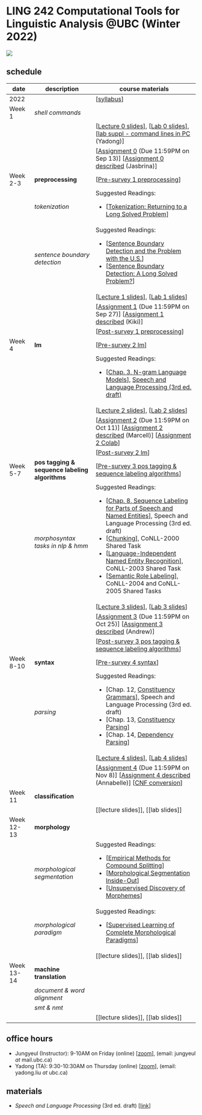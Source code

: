 # LING 242 Computational Tools for Linguistic Analysis @UBC (Winter 2022)

![]([https://raw.githubusercontent.com/jungyeul/computational-tools-for-linguistic-analysis-ubc/main/labs/LSURC.png](https://blogs.ubc.ca/lsurc/))


## schedule
| date |	description	 |course materials |
| ------------ | ------------ | ------------  |
| 2022 |  | [[syllabus](https://www.overleaf.com/read/twjqrgnvwzdq)] |
| Week 1 | *shell commands*  |  |
|  |   | [[Lecture 0 slides](https://www.overleaf.com/read/fqqrwxqkjmtb)], [[Lab 0 slides](https://www.overleaf.com/read/djddcbxmfqhj)], [[lab suppl - command lines in PC](https://docs.google.com/presentation/d/1KZxnS9p1-nAVYxKCkWT7EsyqbdiLRWvfjATUBZaAPcg/edit?usp=sharing) (Yadong)] |
|  |  |  [[Assignment 0](https://github.com/jungyeul/computational-tools-for-linguistic-analysis-ubc/blob/main/labs/lab0/lab0.ipynb) (Due 11:59PM on Sep 13)] [[Assignment 0 described](https://github.com/jungyeul/computational-tools-for-linguistic-analysis-ubc/blob/main/labs/lab0/lab0_description.ipynb) (Jasbrina)] |
| Week 2-3 | **preprocessing**  |  [[Pre-survey 1 preprocessing](https://ubc.ca1.qualtrics.com/jfe/form/SV_bei7QNTDqNmR2rc)]|
|  |  *tokenization*  |  Suggested Readings:  <ul><li>[[Tokenization: Returning to a Long Solved Problem](http://aclweb.org/anthology/P/P12/P12-2074.pdf)]</li></ul>  |
|   | *sentence boundary detection*   |   Suggested Readings:  <ul><li>[[Sentence Boundary Detection and the Problem with the U.S.](http://aclweb.org/anthology/N/N09/N09-2061.pdf)]</li><li>[[Sentence Boundary Detection: A Long Solved Problem?](http://aclweb.org/anthology/C/C12/C12-2096.pdf)]</li></ul> |
|  |   | [[Lecture 1 slides](https://www.overleaf.com/read/scpjfcgjvqyt)], [[Lab 1 slides](https://www.overleaf.com/read/nfnzdfpcvnqq)] |
|  |  |  [[Assignment 1](https://github.com/jungyeul/computational-tools-for-linguistic-analysis-ubc/blob/main/labs/lab1/lab1.ipynb) (Due 11:59PM on Sep 27)] [[Assignment 1 described](https://github.com/jungyeul/computational-tools-for-linguistic-analysis-ubc/blob/main/labs/lab1/lab1_description.ipynb) (Kiki)] |
|  |   |  [[Post-survey 1 preprocessing](https://ubc.ca1.qualtrics.com/jfe/form/SV_6kTRZoh5OpASOB8)] |
| Week 4  | **lm**  | [[Pre-survey 2 lm](https://ubc.ca1.qualtrics.com/jfe/form/SV_55RjJcUA08EgBM2)] |
|   |   | Suggested Readings:  <ul><li>[[Chap. 3, N-gram Language Models](https://web.stanford.edu/~jurafsky/slp3/3.pdf)], [Speech and Language Processing (3rd ed. draft)](https://web.stanford.edu/~jurafsky/slp3/)</li></ul>  |
|  |   | [[Lecture 2 slides](https://www.overleaf.com/read/fwxbpssbqkkm)], [[Lab 2 slides](https://www.overleaf.com/read/zkqkxkvjdrrb)]  |
|  |  |  [[Assignment 2](https://github.com/jungyeul/computational-tools-for-linguistic-analysis-ubc/blob/main/labs/lab2/lab2.ipynb) (Due 11:59PM on Oct 11)] [[Assignment 2 described](https://github.com/jungyeul/computational-tools-for-linguistic-analysis-ubc/blob/main/labs/lab2/lab2_description.ipynb) (Marcell)] [[Assignment 2 Colab](https://colab.research.google.com/drive/1IAl9bP9-1ukrtrtgt8h33c2sfIDDyFjS?usp=sharing)] |
|  |   |  [[Post-survey 2 lm](https://ubc.ca1.qualtrics.com/jfe/form/SV_0HAatarJT5xF5YO)] |
| Week 5-7 | **pos tagging & sequence labeling algorithms**  | [[Pre-survey 3 pos tagging & sequence labeling algorithms](https://ubc.ca1.qualtrics.com/jfe/form/SV_2gge0ZINLXEf2OG)] |
|  | *morphosyntax tasks in nlp & hmm* |  Suggested Readings:  <ul><li>[[Chap. 8, Sequence Labeling for Parts of Speech and Named Entities](https://web.stanford.edu/~jurafsky/slp3/8.pdf)], Speech and Language Processing (3rd ed. draft)</li>  <li>[[Chunking](https://www.clips.uantwerpen.be/conll2000/chunking/)], CoNLL-2000 Shared Task</li> <li>[[Language-Independent Named Entity Recognition](https://www.clips.uantwerpen.be/conll2003/ner/)], CoNLL-2003 Shared Task</li><li>[[Semantic Role Labeling](http://www.lsi.upc.edu/~srlconll/)], CoNLL-2004 and CoNLL-2005 Shared Tasks</li> </ul>  |
|  |   | [[Lecture 3 slides](https://www.overleaf.com/read/hxwyvymgyxsy)], [[Lab 3 slides](https://www.overleaf.com/read/drrppbcnfdhy)] |
|  |   | [[Assignment 3](https://github.com/jungyeul/computational-tools-for-linguistic-analysis-ubc/blob/main/labs/lab3/lab3.ipynb) (Due 11:59PM on Oct 25)] [[Assignment 3 described](https://github.com/jungyeul/computational-tools-for-linguistic-analysis-ubc/blob/main/labs/lab3/lab3_description.ipynb) (Andrew)] |
|  |   | [[Post-survey 3 pos tagging & sequence labeling algorithms](https://ubc.ca1.qualtrics.com/jfe/form/SV_bd9QISPxeAv60ce)]|
| Week 8-10 | **syntax**  | [[Pre-survey 4 syntax](https://ubc.ca1.qualtrics.com/jfe/form/SV_0O0ovcpC8R0r1Ma)]|
|  | *parsing* |  Suggested Readings:  <ul><li>[Chap. 12, [Constituency Grammars](https://web.stanford.edu/~jurafsky/slp3/12.pdf)], Speech and Language Processing (3rd ed. draft)</li>   <li>[Chap. 13, [Constituency Parsing](https://web.stanford.edu/~jurafsky/slp3/13.pdf)]</li>   <li>[Chap. 14, [Dependency Parsing](https://web.stanford.edu/~jurafsky/slp3/14.pdf)]</li> </ul>  |
|  |   | [[Lecture 4 slides](https://www.overleaf.com/read/qbymzwsmjrxf)], [[Lab 4 slides](https://www.overleaf.com/read/vcxhmpjgnwzf)] |
|  |   | [[Assignment 4](https://github.com/jungyeul/computational-tools-for-linguistic-analysis-ubc/blob/main/labs/lab4/lab4.ipynb) (Due 11:59PM on Nov 8)] [[Assignment 4 described](https://github.com/jungyeul/computational-tools-for-linguistic-analysis-ubc/blob/main/labs/lab4/lab4_description.ipynb) (Annabelle)] [[CNF conversion](https://github.com/jungyeul/computational-tools-for-linguistic-analysis-ubc/blob/main/labs/lab4/ling242_syntax.ipynb)] |
| Week 11 | **classification**  | |
|  |  | [[lecture slides]], [[lab slides]] |
| Week 12-13 | **morphology**  | |
|  | *morphological segmentation*  | Suggested Readings:  <ul><li>[[Empirical Methods for Compound Splitting](http://www.aclweb.org/anthology/E03-1076)]</li> <li>[[Morphological Segmentation Inside-Out](https://www.aclweb.org/anthology/D16-1256/)]</li><li>[[Unsupervised Discovery of Morphemes](http://aclweb.org/anthology/W02-0603)]</li></ul>  |
|  | *morphological paradigm* | Suggested Readings:  <ul><li>[[Supervised Learning of Complete Morphological Paradigms](https://www.aclweb.org/anthology/N13-1138)]</li></ul>  |
| |   | [[lecture slides]], [[lab slides]] |
| Week 13-14 | **machine translation**  | |
|  | *document & word alignment*  |  |
|  | *smt & nmt* |  |
|   |   | [[lecture slides]], [[lab slides]] |


## office hours
* Jungyeul (Instructor): 9-10AM on Friday (online) [[zoom](https://ubc.zoom.us/j/4232149833?pwd=NDRpUFR4VjVWM2Qyd2sweGpNaFBadz09)], (email: jungyeul _at_ mail.ubc.ca)
* Yadong (TA): 9:30-10:30AM on Thursday (online) [[zoom](https://ubc.zoom.us/j/7991431149?pwd=d2tOV0pranhJbzUrZnpmRExoVnRYQT09)], (email: yadong.liu _at_ ubc.ca)

## materials
* _Speech and Language Processing_ (3rd ed. draft) [[link](https://web.stanford.edu/~jurafsky/slp3/)]
